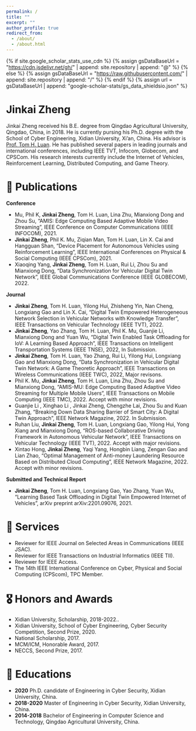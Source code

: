 ```yaml
---
permalink: /
title: ""
excerpt: ""
author_profile: true
redirect_from: 
  - /about/
  - /about.html
---
```


{% if site.google_scholar_stats_use_cdn %}
{% assign gsDataBaseUrl = "https://cdn.jsdelivr.net/gh/" | append: site.repository | append: "@" %}
{% else %}
{% assign gsDataBaseUrl = "https://raw.githubusercontent.com/" | append: site.repository | append: "/" %}
{% endif %}
{% assign url = gsDataBaseUrl | append: "google-scholar-stats/gs_data_shieldsio.json" %}

<span class='anchor' id='about-me'></span>
# Jinkai Zheng #

Jinkai Zheng received his B.E. degree from Qingdao Agricultural University, Qingdao, China, in 2018. He is currently pursing his Ph.D. degree with the School of Cyber Engineering, Xidian University, Xi’an, China. His advisor is [Prof. Tom H. Luan](https://web.xidian.edu.cn/luanhao/). He has published several papers in leading journals and international conferences, including IEEE TVT, Infocom, Globecom, and CPSCom. His research interests currently include the Internet of Vehicles, Reinforcement Learning, Distributed Computing, and Game Theory.


# 📝 Publications 
**Conference**
- Mu, Phil K, **Jinkai Zheng**, Tom H. Luan, Lina Zhu, Mianxiong Dong and Zhou Su, “AMIS: Edge Computing Based Adaptive Mobile Video Streaming”, IEEE Conference on Computer Communications (IEEE INFOCOM), 2021.
- **Jinkai Zheng**, Phil K. Mu, Ziqian Man, Tom H. Luan, Lin X. Cai and Hangguan Shan, “Device Placement for Autonomous Vehicles using Reinforcement Learning”, IEEE International Conferences on Physical & Social Computing (IEEE CPSCom), 2021.
- Xiaoqing Yang, **Jinkai Zheng**, Tom H. Luan, Rui Li, Zhou Su and Mianxiong Dong, “Data Synchronization for Vehicular Digital Twin Network”, IEEE Global Communications Conference (IEEE GLOBECOM), 2022.

**Journal**
- **Jinkai Zheng**, Tom H. Luan, Yilong Hui, Zhisheng Yin, Nan Cheng, Longxiang Gao and Lin X. Cai, “Digital Twin Empowered Heterogeneous Network Selection in Vehicular Networks with Knowledge Transfer”, IEEE Transactions on Vehicular Technology (IEEE TVT), 2022.
- **Jinkai Zheng**, Yao Zhang, Tom H. Luan, Phil K. Mu, Guanjie Li, Mianxiong Dong and Yuan Wu, “Digital Twin Enabled Task Offloading for IoV: A Learning Based Approach”, IEEE Transactions on Intelligent Transportation Systems (IEEE TNSE), 2022, In Submission.
- **Jinkai Zheng**, Tom H. Luan, Yao Zhang, Rui Li, Yilong Hui, Longxiang Gao and Mianxiong Dong,  “Data Synchronization in Vehicular Digital Twin Network: A Game Theoretic Approach”, IEEE Transactions on Wireless Communications (IEEE TWC), 2022, Major revisons.
- Phil K. Mu, **Jinkai Zheng**, Tom H. Luan, Lina Zhu, Zhou Su and Mianxiong Dong, “AMIS-MU: Edge Computing Based Adaptive Video Streaming for Multiple Mobile Users”, IEEE Transactions on Mobile Computing (IEEE TMC), 2022. Accept with minor revisions.
- Guanjie Li , Xinghao Li , Jinkai Zheng, Chengzhe Lai, Zhou Su and Kuan Zhang, “Breaking Down Data Sharing Barrier of Smart City: A Digital Twin Approach”, IEEE Network Magazine, 2022. In Submission.
- Ruhan Liu, **Jinkai Zheng**, Tom H. Luan, Longxiang Gao, Yilong Hui, Yong Xiang and Mianxiong Dong, “ROS-based Collaborative Driving Framework in Autonomous Vehicular Network”, IEEE Transactions on Vehicular Technology (IEEE TVT), 2022. Accept with major revisions.
- Xintao Hong, **Jinkai Zheng**, Yaqi Yang, Hongbin Liang, Zengan Gao and Lian Zhao, “Optimal Management of Anti-money Laundering Resource Based on Distributed Cloud Computing”, IEEE Network Magazine, 2022. Accept with minor revisions.

**Submitted and Technical Report**
- **Jinkai Zheng**, Tom H. Luan, Longxiang Gao, Yao Zhang, Yuan Wu, “Learning Based Task Offloading in Digital Twin Empowered Internet of Vehicles”, arXiv preprint arXiv:2201.09076, 2021.

# 💬 Services
- Reviewer for IEEE Journal on Selected Areas in Communications (IEEE JSAC).
- Reviewer for IEEE Transactions on Industrial Informatics (IEEE TII).
- Reviewer for IEEE Access.
- The 14th IEEE International Conference on Cyber, Physical and Social Computing (CPScom), TPC Member.


# 🎖 Honors and Awards
- Xidian University, Scholarship, 2018-2022.. 
- Xidian University, School of Cyber Engineering, Cyber Security Competition, Second Prize, 2020.
- National Scholarship, 2017.
- MCM/ICM, Honorable Award, 2017.
- NECCS, Second Prize, 2017.

# 📖 Educations
- **2020**       Ph.D. candidate of Engineering in Cyber Security, Xidian University, China.
- **2018-2020**  Master of Engineering in Cyber Security, Xidian University, China.
- **2014-2018**  Bachelor of Engineering in Computer Science and Technology, Qingdao Agricultural University, China.



